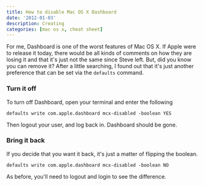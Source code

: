 ```yaml
---
title: How to disable Mac OS X Dashboard
date: '2012-01-03'
description: Creating
categories: [mac os x, cheat sheet]
---
```

For me, Dashboard is one of the worst features of Mac OS X. If Apple were to release it today, there would be all kinds of comments on how they are losing it and that it's just not the same since Steve left. But, did you know you can remove it? After a little searching, I found out that it's just another preference that can be set via the `defaults` command.

### Turn it off
To turn off Dashboard, open your terminal and enter the following

`defaults write com.apple.dashboard mcx-disabled -boolean YES`

Then logout your user, and log back in. Dashboard should be gone.

### Bring it back
If you decide that you want it back, it's just a matter of flipping the boolean.

`defaults write com.apple.dashboard mcx-disabled -boolean NO`

As before, you'll need to logout and login to see the difference.
